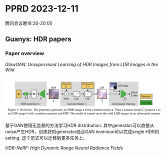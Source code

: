 # PPRD 2023-12-11 

腾讯会议晚18:30-20:00

## Guanys: HDR papers


### Paper overview

*GlowGAN: Unsupervised Learning of HDR Images from LDR Images in the Wild*

![Alt text](image-9.png)

基于GAN使用无监督的方法学习HDR distribution. 其中generator可以直接从noise产生HDR，训练好的generator结合GAN inversion可以完成single HDR的setting. 这个范式可以迁移到更多任务上。


*HDR-NeRF: High Dynamic Range Neural Radiance Fields*

